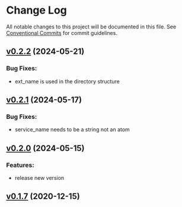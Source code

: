 # Change Log

All notable changes to this project will be documented in this file.
See [Conventional Commits](Https://conventionalcommits.org) for commit guidelines.

<!-- changelog -->

## [v0.2.2](https://github.com/NarrativeApp/mix_deploy/compare/v0.2.1...v0.2.2) (2024-05-21)




### Bug Fixes:

* ext_name is used in the directory structure

## [v0.2.1](https://github.com/NarrativeApp/mix_deploy/compare/v0.2.0...v0.2.1) (2024-05-17)




### Bug Fixes:

* service_name needs to be a string not an atom

## [v0.2.0](https://github.com/NarrativeApp/mix_deploy/compare/v0.1.9...v0.2.0) (2024-05-15)




### Features:

* release new version

## [v0.1.7](https://github.com/NarrativeApp/mix_deploy/compare/v0.1.7...v0.1.7) (2020-12-15)



